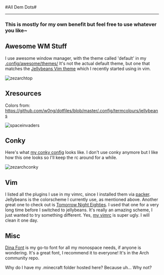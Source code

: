 #All Dem Dots#
***
### This is mostly for my own benefit but feel free to use whatever you like~ ###


Awesome WM Stuff
----------------

I use awesome window manager, with the theme called 'default' in my [.config/awesome/themes/](https://github.com/zezhyrule/dotfiles/tree/master/.config/awesome/themes/default)
It's not the actual default theme, but one that matches the [Jellybeans Vim theme](https://github.com/nanotech/jellybeans.vim "jellybeans.vim") which I recently started using in vim.

![zezarchtop](http://img41.imageshack.us/img41/6797/20130427145224screensho.png)


Xresources
----------

Colors from: https://github.com/w0ng/dotfiles/blob/master/.config/termcolours/jellybeans

![spaceinvaders](http://img545.imageshack.us/img545/1171/terminalcolors.png)


Conky
-----

Here's what [my conky config](https://github.com/zezhyrule/dotfiles/blob/master/.conkyrc) looks like. I don't use conky anymore but I like how this one looks so I'll keep the rc around for a while.

![zezarchconky](http://img826.imageshack.us/img826/1289/archeyconky.png)


Vim
---

I listed all the plugins I use in my vimrc, since I installed them via [packer](https://aur.archlinux.org/packages/packer/ "AUR - packer"). Jellybeans is the colorscheme I currently use, as mentioned above. Another great one to check out is [Tomorrow Night Eighties](https://github.com/chriskempson/tomorrow-theme "Tomorrow Theme"). I used that one for a very long time before I switched to jellybeans. It's really an amazing scheme, I just wanted to try something different.
Yes, [my vimrc](https://github.com/zezhyrule/dotfiles/blob/master/.vimrc) is super ugly. I will clean it one day.


Misc
----

[Dina Font](https://www.archlinux.org/packages/community/any/dina-font/) is my go-to font for all my monospace needs, if anyone is wondering. It's a great font, I recommend it to everyone! It's in the Arch community repo.

Why do I have my .minecraft folder hosted here? Because uh... Why not?
